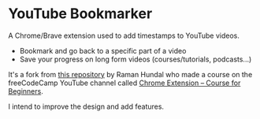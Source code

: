 # YouTube Bookmarker

A Chrome/Brave extension used to add timestamps to YouTube videos.

* Bookmark and go back to a specific part of a video
* Save your progress on long form videos (courses/tutorials, podcasts...)

It's a fork from [this repository](https://github.com/raman-at-pieces/youtube-bookmarker-finished-code) by Raman Hundal who made a course on the freeCodeCamp YouTube channel called [Chrome Extension – Course for Beginners](https://www.youtube.com/watch?v=0n809nd4Zu4).

I intend to improve the design and add features.